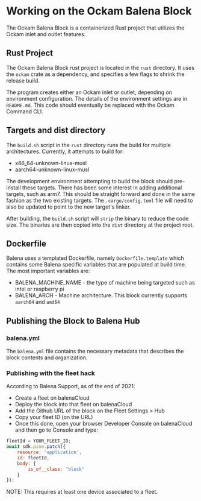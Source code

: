 # Working on the Ockam Balena Block

The Ockam Balena Block is a containerized Rust project that utilizes the Ockam inlet and outlet features.

## Rust Project

The Ockam Balena Block rust project is located in the `rust` directory. It uses the `ockam` crate as a dependency, and
specifies a few flags to shrink the release build.

The program creates either an Ockam inlet or outlet, depending on environment configuration. The details of the 
environment settings are in `README.md`.  This code should eventually be replaced with the Ockam Command CLI.

## Targets and dist directory

The `build.sh` script in the `rust` directory runs the build for multiple architectures. Currently, it attempts to build
for:
- x86_64-unknown-linux-musl
- aarch64-unknown-linux-musl

The development environment attempting to build the block should pre-install these targets. There has been some interest
in adding additional targets, such as arm7. This should be straight forward and done in the same fashion as the two
existing targets. The `.cargo/config.toml` file will need to also be updated to point to the new target's linker.

After building, the `build.sh` script will `strip` the binary to reduce the code size. The binaries are then copied
into the `dist` directory at the project root.

## Dockerfile

Balena uses a templated Dockerfile, namely `Dockerfile.template` which contains some Balena specific variables that
are populated at build time. The most important variables are:

- BALENA_MACHINE_NAME - the type of machine being targeted such as intel or raspberry pi
- BALENA_ARCH - Machine architecture. This block currently supports `aarch64` and `amd64`

## Publishing the Block to Balena Hub

### balena.yml

The `balena.yml` file contains the necessary metadata that describes the block contents and organization.

### Publishing with the fleet hack
According to Balena Support, as of the end of 2021:

- Create a fleet on balenaCloud
- Deploy the block into that fleet on balenaCloud
- Add the Github URL of the block on the Fleet Settings > Hub
- Copy your fleet ID (on the URL)
- Once this done, open your browser Developer Console on balenaCloud and then go to Console and type:

```javascript
fleetId = YOUR_FLEET_ID;
await sdk.pine.patch({
    resource: 'application',
    id: fleetId,
    body: {
        is_of__class: "block"
    }
});
```

NOTE: This requires at least one device associated to a fleet.